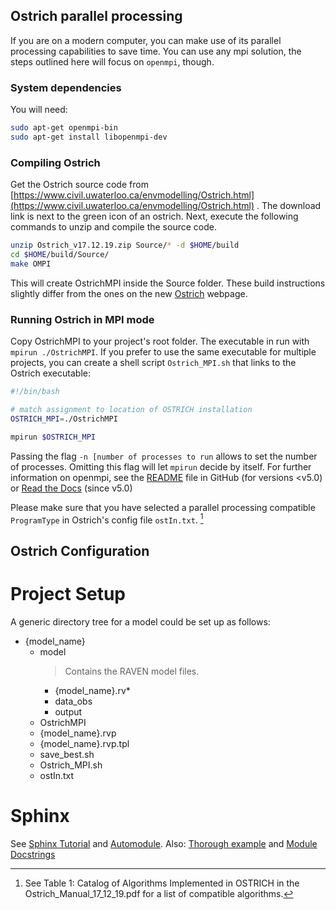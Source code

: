 ## Ostrich parallel processing

If you are on a modern computer, you can make use of its parallel processing capabilities to save time. You can use any
mpi solution, the steps outlined here will focus on `openmpi`, though.

### System dependencies

You will need:

```bash
sudo apt-get openmpi-bin
sudo apt-get install libopenmpi-dev
```

### Compiling Ostrich

Get the Ostrich source code
from [https://www.civil.uwaterloo.ca/envmodelling/Ostrich.html](https://www.civil.uwaterloo.ca/envmodelling/Ostrich.html)
. The download link is next to the green icon of an ostrich.
Next, execute the following commands to unzip and compile the source code.

```bash
unzip Ostrich_v17.12.19.zip Source/* -d $HOME/build
cd $HOME/build/Source/
make OMPI
```

This will create OstrichMPI inside the Source folder. These build instructions slightly differ from the ones on the new [Ostrich](https://usbr.github.io/ostrich/pages/development/solution/building.html) webpage. 

### Running Ostrich in MPI mode

Copy OstrichMPI to your project's root folder. The executable in run with `mpirun ./OstrichMPI`. If you prefer to use
the same executable for multiple projects, you can create a shell script `Ostrich_MPI.sh` that links to the Ostrich
executable:

```bash
#!/bin/bash

# match assignment to location of OSTRICH installation
OSTRICH_MPI=./OstrichMPI

mpirun $OSTRICH_MPI
```

Passing the flag `-n [number of processes to run` allows to set the number of processes. Omitting this flag will
let `mpirun` decide by itself. For further information on openmpi, see the [README](https://github.com/open-mpi/ompi/blob/v4.1.x/README) file in GitHub (for versions <v5.0) or [Read the Docs](https://docs.open-mpi.org/en/v5.0.x/index.html) (since v5.0)

Please make sure that you have selected a parallel processing compatible `ProgramType` in Ostrich's config
file `ostIn.txt`. [^1]

[^1]: See Table 1: Catalog of Algorithms Implemented in OSTRICH in the Ostrich_Manual_17_12_19.pdf for a list of
compatible algorithms.

## Ostrich Configuration

# Project Setup
A generic directory tree for a model could be set up as follows:
- {model_name}
    - model
      > Contains the RAVEN model files.
      - {model_name}.rv*
      - data_obs
      - output
    - OstrichMPI
    - {model_name}.rvp
    - {model_name}.rvp.tpl
    - save_best.sh
    - Ostrich_MPI.sh
    - ostIn.txt

# Sphinx
See [Sphinx Tutorial](https://sphinx-tutorial.readthedocs.io/start/) and [Automodule](https://stackoverflow.com/questions/67065530/how-to-add-automodule-to-sphinx-toctree). Also: [Thorough example](https://thomas-cokelaer.info/tutorials/sphinx/docstring_python.html) and [Module Docstrings](https://coderslegacy.com/python/module-docstrings/)